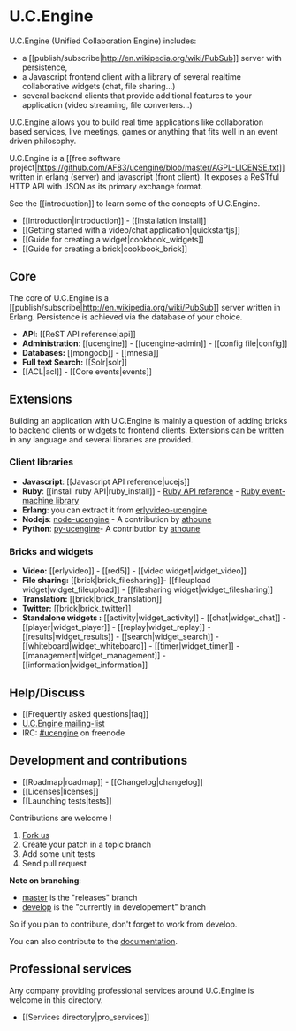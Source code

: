 # U.C.Engine

U.C.Engine (Unified Collaboration Engine) includes:

* a [[publish/subscribe|http://en.wikipedia.org/wiki/PubSub]] server with persistence,
* a Javascript frontend client with a library of several realtime collaborative widgets (chat, file sharing...)
* several backend clients that provide additional features to your application (video streaming, file converters...)

U.C.Engine allows you to build real time applications like collaboration based services, live meetings, games or anything that fits well in an event driven philosophy.

U.C.Engine is a [[free software project|https://github.com/AF83/ucengine/blob/master/AGPL-LICENSE.txt]] written in erlang (server) and javascript (front client). It exposes a ReSTful HTTP API with JSON as its primary exchange format.

See the [[introduction]] to learn some of the concepts of U.C.Engine.

* [[Introduction|introduction]] - [[Installation|install]]
* [[Getting started with a video/chat application|quickstartjs]]
* [[Guide for creating a widget|cookbook_widgets]]
* [[Guide for creating a brick|cookbook_brick]]

## Core

The core of U.C.Engine is a [[publish/subscribe|http://en.wikipedia.org/wiki/PubSub]] server written in Erlang. Persistence is achieved via the database of your choice.

* **API**: [[ReST API reference|api]]
* **Administration**: [[ucengine]] - [[ucengine-admin]] - [[config file|config]]
* **Databases:** [[mongodb]] - [[mnesia]]
* **Full text Search:** [[Solr|solr]]
* [[ACL|acl]] - [[Core events|events]]

## Extensions

Building an application with U.C.Engine is mainly a question of adding bricks to backend clients or widgets to frontend clients. Extensions can be written in any language and several libraries are provided.

### Client libraries

* **Javascript**: [[Javascript API reference|ucejs]]
* **Ruby**: [[install ruby API|ruby_install]] - [Ruby API reference](http://rdoc.info/github/AF83/ucengine.rb/master/frames) - [Ruby event-machine library](https://github.com/AF83/ucengine.em)
* **Erlang**: you can extract it from [erlyvideo-ucengine](https://github.com/AF83/erlyvideo-ucengine)
* **Nodejs**: [node-ucengine](https://github.com/athoune/node-ucengine) - A contribution by [athoune](https://github.com/athoune)
* **Python**: [py-ucengine](https://github.com/athoune/py-ucengine/)- A contribution by [athoune](https://github.com/athoune)

### Bricks and widgets

* **Video:** [[erlyvideo]] - [[red5]] - [[video widget|widget_video]]
* **File sharing:** [[brick|brick_filesharing]]- [[fileupload widget|widget_fileupload]] - [[filesharing widget|widget_filesharing]]
* **Translation:** [[brick|brick_translation]]
* **Twitter:** [[brick|brick_twitter]]
* **Standalone widgets :** [[activity|widget_activity]] - [[chat|widget_chat]] - [[player|widget_player]] - [[replay|widget_replay]] - [[results|widget_results]] - [[search|widget_search]]  - [[whiteboard|widget_whiteboard]] - [[timer|widget_timer]] - [[management|widget_management]] - [[information|widget_information]]

## Help/Discuss

* [[Frequently asked questions|faq]]
* [U.C.Engine mailing-list](http://groups.google.com/group/ucengine)
* IRC: [#ucengine](irc:ucengine@irc.freenode.net) on freenode

## Development and contributions

* [[Roadmap|roadmap]] - [[Changelog|changelog]]
* [[Licenses|licenses]]
* [[Launching tests|tests]]

Contributions are welcome !

1. [Fork us](https://github.com/AF83/ucengine)
2. Create your patch in a topic branch
3. Add some unit tests
4. Send pull request

**Note on branching**:

  * [master](https://github.com/AF83/ucengine/tree/master) is the "releases" branch
  * [develop](https://github.com/AF83/ucengine/tree/develop) is the "currently in developement" branch

So if you plan to contribute, don't forget to work from develop.

You can also contribute to the [documentation](https://github.com/AF83/ucengine-docs).

## Professional services

Any company providing professional services around U.C.Engine is welcome in this directory.

* [[Services directory|pro_services]]
